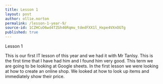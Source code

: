 ```yaml
---
title: Lesson 1
layout: post
author: ollie.norton
permalink: /lesson-1-year-9/
source-id: 1CZHCuO6wd4TZGh46Rqmu_tdedFXX1l_Hxpe4VXnOGTg
published: true
---
```

Lesson 1 

This is our first IT lesson of this year and we had it with Mr Tanlsy. This is the first time that I have had him and I found him very good. This term we are going to be looking at Google sheets. In the first lesson we were looking at how to create an online shop. We looked at how to look up items and immediately show their price.


